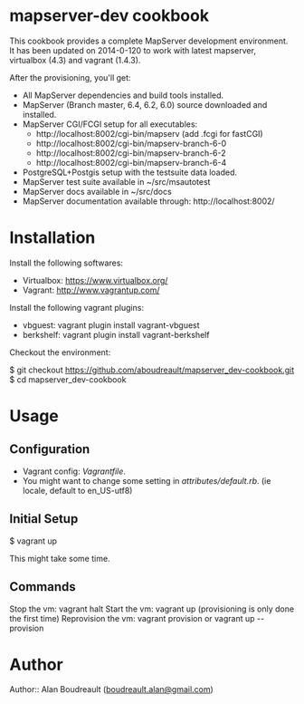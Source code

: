 # mapserver-dev cookbook

This cookbook provides a complete MapServer development environment. It has been
updated on 2014-0-120 to work with latest mapserver, virtualbox (4.3) and
vagrant (1.4.3).

After the provisioning, you'll get:

* All MapServer dependencies and build tools installed.
* MapServer (Branch master, 6.4, 6.2, 6.0) source downloaded and installed.
* MapServer CGI/FCGI setup for all executables:
   * http://localhost:8002/cgi-bin/mapserv (add .fcgi for fastCGI)
   * http://localhost:8002/cgi-bin/mapserv-branch-6-0
   * http://localhost:8002/cgi-bin/mapserv-branch-6-2
   * http://localhost:8002/cgi-bin/mapserv-branch-6-4
* PostgreSQL+Postgis setup with the testsuite data loaded.
* MapServer test suite available in ~/src/msautotest
* MapServer docs available in ~/src/docs
* MapServer documentation available through: http://localhost:8002/

# Installation

Install the following softwares:

* Virtualbox: https://www.virtualbox.org/
* Vagrant: http://www.vagrantup.com/

Install the following vagrant plugins:

* vbguest: vagrant plugin install vagrant-vbguest
* berkshelf: vagrant plugin install vagrant-berkshelf

Checkout the environment:

$ git checkout https://github.com/aboudreault/mapserver_dev-cookbook.git
$ cd mapserver_dev-cookbook

# Usage

## Configuration

* Vagrant config: *Vagrantfile*.
* You might want to change some setting in *attributes/default.rb*. (ie locale,
default to en_US-utf8)

## Initial Setup

$ vagrant up

This might take some time.

## Commands

Stop the vm: vagrant halt
Start the vm: vagrant up (provisioning is only done the first time)
Reprovision the vm: vagrant provision or vagrant up --provision

# Author

Author:: Alan Boudreault (boudreault.alan@gmail.com)
